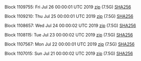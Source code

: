 Block 1109755: Fri Jul 26 00:00:01 UTC 2019 [zip](https://dash-bootstrap.ams3.digitaloceanspaces.com/mainnet/2019-07-26/bootstrap.dat.zip) (7.5G) [SHA256](https://dash-bootstrap.ams3.digitaloceanspaces.com/mainnet/2019-07-26/sha256.txt)

Block 1109210: Thu Jul 25 00:00:01 UTC 2019 [zip](https://dash-bootstrap.ams3.digitaloceanspaces.com/mainnet/2019-07-25/bootstrap.dat.zip) (7.5G) [SHA256](https://dash-bootstrap.ams3.digitaloceanspaces.com/mainnet/2019-07-25/sha256.txt)

Block 1108657: Wed Jul 24 00:00:02 UTC 2019 [zip](https://dash-bootstrap.ams3.digitaloceanspaces.com/mainnet/2019-07-24/bootstrap.dat.zip) (7.5G) [SHA256](https://dash-bootstrap.ams3.digitaloceanspaces.com/mainnet/2019-07-24/sha256.txt)

Block 1108115: Tue Jul 23 00:00:02 UTC 2019 [zip](https://dash-bootstrap.ams3.digitaloceanspaces.com/mainnet/2019-07-23/bootstrap.dat.zip) (7.5G) [SHA256](https://dash-bootstrap.ams3.digitaloceanspaces.com/mainnet/2019-07-23/sha256.txt)

Block 1107567: Mon Jul 22 00:00:01 UTC 2019 [zip](https://dash-bootstrap.ams3.digitaloceanspaces.com/mainnet/2019-07-22/bootstrap.dat.zip) (7.5G) [SHA256](https://dash-bootstrap.ams3.digitaloceanspaces.com/mainnet/2019-07-22/sha256.txt)

Block 1107015: Sun Jul 21 00:00:02 UTC 2019 [zip](https://dash-bootstrap.ams3.digitaloceanspaces.com/mainnet/2019-07-21/bootstrap.dat.zip) (7.5G) [SHA256](https://dash-bootstrap.ams3.digitaloceanspaces.com/mainnet/2019-07-21/sha256.txt)
